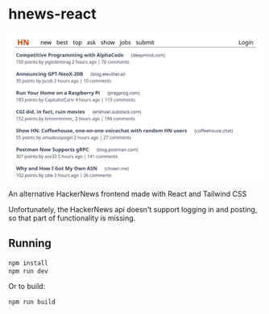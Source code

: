 # hnews-react
![screenshot](screenshot.png)

An alternative HackerNews frontend made with React and Tailwind CSS

Unfortunately, the HackerNews api doesn't support logging in and posting,
so that part of functionality is missing.

## Running
```
npm install
npm run dev
```
Or to build:
```
npm run build
```
